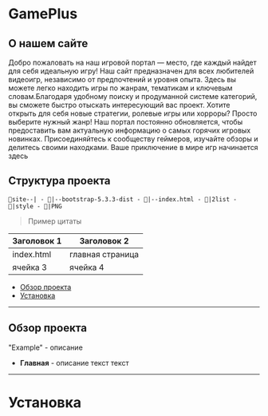 # GamePlus

## О нашем сайте

Добро пожаловать на наш игровой портал — место, где каждый найдет для себя идеальную игру! Наш сайт предназначен для всех любителей видеоигр, независимо от предпочтений и уровня опыта. Здесь вы можете легко находить игры по жанрам, тематикам и ключевым словам.Благодаря удобному поиску и продуманной системе категорий, вы сможете быстро отыскать интересующий вас проект. Хотите открыть для себя новые стратегии, ролевые игры или хорроры? Просто выберите нужный жанр! Наш портал постоянно обновляется, чтобы предоставить вам актуальную информацию о самых горячих игровых новинках. Присоединяйтесь к сообществу геймеров, изучайте обзоры и делитесь своими находками. Ваше приключение в мире игр начинается здесь

## Структура проекта

` 📁site--|
        - 📁|--bootstrap-5.3.3-dist
            - 👾|--index.html
            - 📁|2list
            - 📁|style
            - 📁|PNG `


> Пример цитаты

| Заголовок 1 | Заголовок 2 |
|-------------| ------------|
| index.html| главная страница |
| ячейка 3    | ячейка 4    |

- [Обзор проекта](#обзор-проекта)
- [Установка](#установка)

---

## Обзор проекта

"Example" - описание

- **Главная** - описание
текст 
текст

---

# Установка

